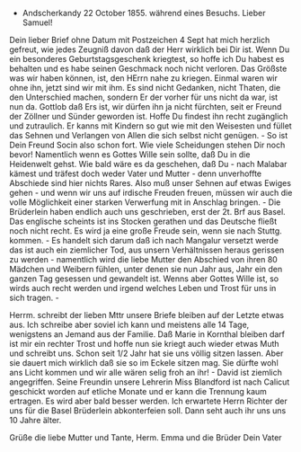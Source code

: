 + Andscherkandy 22 October 1855.
 während eines Besuchs.
Lieber Samuel!

Dein lieber Brief ohne Datum mit Postzeichen 4 Sept hat mich herzlich gefreut, wie jedes Zeugniß davon daß der Herr wirklich bei Dir ist. Wenn Du ein besonderes Geburtstagsgeschenk kriegtest, so hoffe ich Du habest es behalten und es habe seinen Geschmack noch nicht verloren. Das Größste was wir haben können, ist, den HErrn nahe zu kriegen. Einmal waren wir ohne ihn, jetzt sind wir mit ihm. Es sind nicht Gedanken, nicht Thaten, die den Unterschied machen, sondern Er der vorher für uns nicht da war, ist nun da. Gottlob daß Ers ist, wir dürfen ihn ja nicht fürchten, seit er Freund der Zöllner und Sünder geworden ist. Hoffe Du findest ihn recht zugänglich und zutraulich. Er kanns mit Kindern so gut wie mit den Weisesten und füllet das Sehnen und Verlangen von Allen die sich selbst nicht genügen. - So ist Dein Freund Socin also schon fort. Wie viele Scheidungen stehen Dir noch bevor! Namentlich wenn es Gottes Wille sein sollte, daß Du in die Heidenwelt gehst. Wie bald wäre es da geschehen, daß Du - nach Malabar kämest und träfest doch weder Vater und Mutter - denn unverhoffte Abschiede sind hier nichts Rares. Also muß unser Sehnen auf etwas Ewiges gehen - und wenn wir uns auf irdische Freuden freuen, müssen wir auch die volle Möglichkeit einer starken Verwerfung mit in Anschlag bringen. - Die Brüderlein haben endlich auch uns geschrieben, erst der 2t. Brf aus Basel. Das englische scheints ist ins Stocken gerathen und das Deutsche fließt noch nicht recht. Es wird ja eine große Freude sein, wenn sie nach Stuttg. kommen. - Es handelt sich darum daß ich nach Mangalur versetzt werde das ist auch ein ziemlicher Tod, aus unsern Verhältnissen heraus gerissen zu werden - namentlich wird die liebe Mutter den Abschied von ihren 80 Mädchen und Weibern fühlen, unter denen sie nun Jahr aus, Jahr ein den ganzen Tag gesessen und gewandelt ist. Wenns aber Gottes Wille ist, so wirds auch recht werden und irgend welches Leben und Trost für uns in sich tragen. -

Herrm. schreibt der lieben Mttr unsere Briefe bleiben auf der Letzte etwas aus. Ich schreibe aber soviel ich kann und meistens alle 14 Tage, wenigstens an Jemand aus der Familie. Daß Marie in Kornthal bleiben darf ist mir ein rechter Trost und hoffe nun sie kriegt auch wieder etwas Muth und schreibt uns. Schon seit 1/2 Jahr hat sie uns völlig sitzen lassen. Aber sie dauert mich wirklich daß sie so im Eckele sitzen mag. Sie dürfte wohl ans Licht kommen und wir alle wären selig froh an ihr! - David ist ziemlich angegriffen. Seine Freundin unsere Lehrerin Miss Blandford ist nach Calicut geschickt worden auf etliche Monate und er kann die Trennung kaum ertragen. Es wird aber bald besser werden. Ich erwartete Herrn Richter der uns für die Basel Brüderlein abkonterfeien soll. Dann seht auch ihr uns uns 10 Jahre älter.

Grüße die liebe Mutter und Tante, Herm. Emma und die Brüder
 Dein Vater

